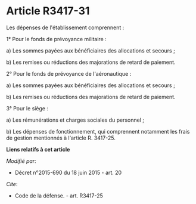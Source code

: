 # Article R3417-31

Les dépenses de l'établissement comprennent : 

1° Pour le fonds de prévoyance militaire : 

a) Les sommes payées aux bénéficiaires des allocations et secours ; 

b) Les remises ou réductions des majorations de retard de paiement. 

2° Pour le fonds de prévoyance de l'aéronautique : 

a) Les sommes payées aux bénéficiaires des allocations et secours ; 

b) Les remises ou réductions des majorations de retard de paiement. 

3° Pour le siège : 

a) Les rémunérations et charges sociales du personnel ; 

b) Les dépenses de fonctionnement, qui comprennent notamment les frais de gestion mentionnés à l'article R. 3417-25.

**Liens relatifs à cet article**

_Modifié par_:

  - Décret n°2015-690 du 18 juin 2015 - art. 20

_Cite_:

  - Code de la défense. - art. R3417-25
